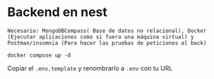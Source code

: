 
# Backend en nest

```
Necesario: MongoDBCompass( Base de datos no relacional), Docker (Ejecutar aplicaciones como si fuera una máquina virtual) y Postman/insomnia (Para hacer las pruebas de peticiones al back)

```

```
docker compose up -d

```

Copiar el ```.env.template``` y renombrarlo a ```.env``` con tu URL
